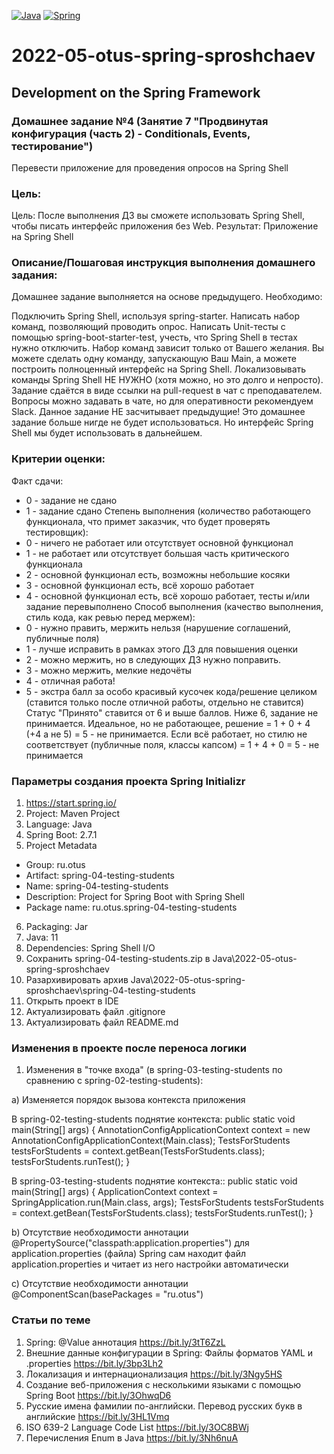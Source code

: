 [![Java](https://img.shields.io/badge/Java-E43222??style=for-the-badge&logo=java&logoColor=FFFFFF)](https://java.com/)
[![Spring](https://img.shields.io/badge/Spring-FFFFFF??style=for-the-badge&logo=Spring)](https://spring.io/)

# 2022-05-otus-spring-sproshchaev
Development on the Spring Framework
-----------------------------------
### Домашнее задание №4 (Занятие 7 "Продвинутая конфигурация (часть 2) - Conditionals, Events, тестирование")
Перевести приложение для проведения опросов на Spring Shell

### Цель:
Цель: После выполнения ДЗ вы сможете использовать Spring Shell, чтобы писать интерфейс приложения без Web.
Результат: Приложение на Spring Shell

### Описание/Пошаговая инструкция выполнения домашнего задания:
Домашнее задание выполняется на основе предыдущего.
Необходимо:

Подключить Spring Shell, используя spring-starter.
Написать набор команд, позволяющий проводить опрос.
Написать Unit-тесты с помощью spring-boot-starter-test, учесть, что Spring Shell в тестах нужно отключить. 
Набор команд зависит только от Вашего желания. Вы можете сделать одну команду, запускающую Ваш Main, а можете построить 
полноценный интерфейс на Spring Shell. Локализовывать команды Spring Shell НЕ НУЖНО (хотя можно, но это долго и непросто). 
Задание сдаётся в виде ссылки на pull-request в чат с преподавателем. Вопросы можно задавать в чате, но для оперативности 
рекомендуем Slack. Данное задание НЕ засчитывает предыдущие! Это домашнее задание больше нигде не будет использоваться. 
Но интерфейс Spring Shell мы будет использовать в дальнейшем.

### Критерии оценки:
Факт сдачи:
- 0 - задание не сдано
- 1 - задание сдано
  Степень выполнения (количество работающего функционала, что примет заказчик, что будет проверять тестировщик):
- 0 - ничего не работает или отсутствует основной функционал
- 1 - не работает или отсутствует большая часть критического функционала
- 2 - основной функционал есть, возможны небольшие косяки
- 3 - основной функционал есть, всё хорошо работает
- 4 - основной функционал есть, всё хорошо работает, тесты и/или задание перевыполнено
  Способ выполнения (качество выполнения, стиль кода, как ревью перед мержем):
- 0 - нужно править, мержить нельзя (нарушение соглашений, публичные поля)
- 1 - лучше исправить в рамках этого ДЗ для повышения оценки
- 2 - можно мержить, но в следующих ДЗ нужно поправить.
- 3 - можно мержить, мелкие недочёты
- 4 - отличная работа!
- 5 - экстра балл за особо красивый кусочек кода/решение целиком (ставится только после отличной работы, отдельно не ставится)
  Статус "Принято" ставится от 6 и выше баллов.
  Ниже 6, задание не принимается.
  Идеальное, но не работающее, решение = 1 + 0 + 4 (+4 а не 5) = 5 - не принимается.
  Если всё работает, но стилю не соответствует (публичные поля, классы капсом) = 1 + 4 + 0 = 5 - не принимается

### Параметры создания проекта Spring Initializr
1. https://start.spring.io/
2. Project: Maven Project
3. Language: Java
4. Spring Boot: 2.7.1
5. Project Metadata
  - Group: ru.otus
  - Artifact: spring-04-testing-students
  - Name: spring-04-testing-students
  - Description: Project for Spring Boot with Spring Shell
  - Package name: ru.otus.spring-04-testing-students
6. Packaging: Jar
7. Java: 11
8. Dependencies: Spring Shell I/O
9. Сохранить spring-04-testing-students.zip в Java\2022-05-otus-spring-sproshchaev
10. Разархивировать архив Java\2022-05-otus-spring-sproshchaev\spring-04-testing-students 
11. Открыть проект в IDE
12. Актуализировать файл .gitignore
13. Актуализировать файл README.md

### Изменения в проекте после переноса логики 
1. Изменения в "точке входа" (в spring-03-testing-students по сравнению с spring-02-testing-students):

a) Изменяется порядок вызова контекста приложения

   В spring-02-testing-students поднятие контекста:
   public static void main(String[] args) {
       AnnotationConfigApplicationContext context = new AnnotationConfigApplicationContext(Main.class);
       TestsForStudents testsForStudents = context.getBean(TestsForStudents.class);
       testsForStudents.runTest();
   }

   В spring-03-testing-students поднятие контекста::
   public static void main(String[] args) {
       ApplicationContext context = SpringApplication.run(Main.class, args);
       TestsForStudents testsForStudents = context.getBean(TestsForStudents.class);
       testsForStudents.runTest();
   }

b) Отсутствие необходимости аннотации @PropertySource("classpath:application.properties") для application.properties (файла)
Spring сам находит файл application.properties и читает из него настройки автоматически

c) Отсутствие необходимости аннотации @ComponentScan(basePackages = "ru.otus")

### Статьи по теме
1. Spring: @Value aннотация https://bit.ly/3tT6ZzL
2. Внешние данные конфигурации в Spring: Файлы форматов YAML и .properties https://bit.ly/3bp3Lh2
3. Локализация и интернационализация https://bit.ly/3Ngy5HS
4. Создание веб-приложения с несколькими языками с помощью Spring Boot https://bit.ly/3OhwqD6
5. Русские имена фамилии по-английски. Перевод русских букв в английские https://bit.ly/3HL1Vmq
6. ISO 639-2 Language Code List https://bit.ly/3OC8BWj
7. Перечисления Enum в Java https://bit.ly/3Nh6nuA
